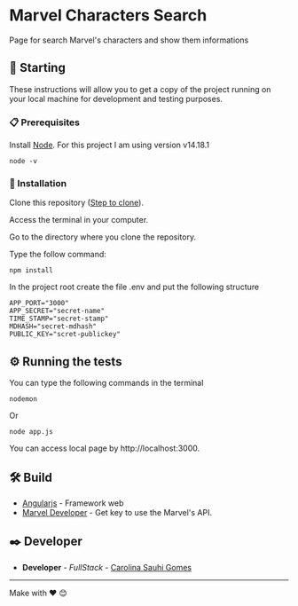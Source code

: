 # Marvel Characters Search

Page for search Marvel's characters and show them informations

## 🚀 Starting

These instructions will allow you to get a copy of the project running on your local machine for development and testing purposes.


### 📋 Prerequisites

Install [Node](https://nodejs.org/en/download/).
For this project I am using version v14.18.1

```
node -v
```

### 🔧 Installation

Clone this repository ([Step to clone](https://docs.github.com/en/github-ae@latest/repositories/creating-and-managing-repositories/cloning-a-repository)).

Access the terminal in your computer.

Go to the directory where you clone the repository.

Type the follow command:

```
npm install
```

In the project root create the file .env and put the following structure

```
APP_PORT="3000"
APP_SECRET="secret-name"
TIME_STAMP="secret-stamp"
MDHASH="secret-mdhash"
PUBLIC_KEY="scret-publickey"
```


## ⚙️ Running the tests

You can type the following commands in the terminal

```
nodemon
```
Or

```
node app.js
```

You can access local page by http://localhost:3000.


## 🛠️ Build

* [Angularjs](https://angularjs.org/) - Framework web
* [Marvel Developer](https://developer.marvel.com/) - Get key to use the Marvel's API.


## ✒️ Developer


* **Developer** - *FullStack* - [Carolina Sauhi Gomes](https://github.com/carolsauhi)

---
Make with ❤️ 😊
